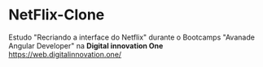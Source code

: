 # NetFlix-Clone
Estudo "Recriando a interface do Netflix" durante o Bootcamps "Avanade Angular Developer" na <b> Digital innovation One</b> https://web.digitalinnovation.one/
